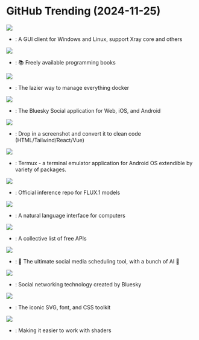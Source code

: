 # GitHub Trending (2024-11-25)

![](https://img.shields.io/badge/C%23-New%20131-green?style=flat-square&logo=appveyor)
- [](https://github.comundefined): A GUI client for Windows and Linux, support Xray core and others

![](https://img.shields.io/badge/HTML-New%20305-green?style=flat-square&logo=appveyor)
- [](https://github.comundefined): 📚 Freely available programming books

![](https://img.shields.io/badge/Go-New%20148-green?style=flat-square&logo=appveyor)
- [](https://github.comundefined): The lazier way to manage everything docker

![](https://img.shields.io/badge/TypeScript-New%20350-green?style=flat-square&logo=appveyor)
- [](https://github.comundefined): The Bluesky Social application for Web, iOS, and Android

![](https://img.shields.io/badge/Python-New%20492-green?style=flat-square&logo=appveyor)
- [](https://github.comundefined): Drop in a screenshot and convert it to clean code (HTML/Tailwind/React/Vue)

![](https://img.shields.io/badge/Java-New%2057-green?style=flat-square&logo=appveyor)
- [](https://github.comundefined): Termux - a terminal emulator application for Android OS extendible by variety of packages.

![](https://img.shields.io/badge/Python-New%20770-green?style=flat-square&logo=appveyor)
- [](https://github.comundefined): Official inference repo for FLUX.1 models

![](https://img.shields.io/badge/Python-New%20107-green?style=flat-square&logo=appveyor)
- [](https://github.comundefined): A natural language interface for computers

![](https://img.shields.io/badge/Python-New%20106-green?style=flat-square&logo=appveyor)
- [](https://github.comundefined): A collective list of free APIs

![](https://img.shields.io/badge/TypeScript-New%20354-green?style=flat-square&logo=appveyor)
- [](https://github.comundefined): 📨 The ultimate social media scheduling tool, with a bunch of AI 🤖

![](https://img.shields.io/badge/TypeScript-New%20114-green?style=flat-square&logo=appveyor)
- [](https://github.comundefined): Social networking technology created by Bluesky

![](https://img.shields.io/badge/JavaScript-New%20115-green?style=flat-square&logo=appveyor)
- [](https://github.comundefined): The iconic SVG, font, and CSS toolkit

![](https://img.shields.io/badge/C%2B%2B-New%20159-green?style=flat-square&logo=appveyor)
- [](https://github.comundefined): Making it easier to work with shaders

